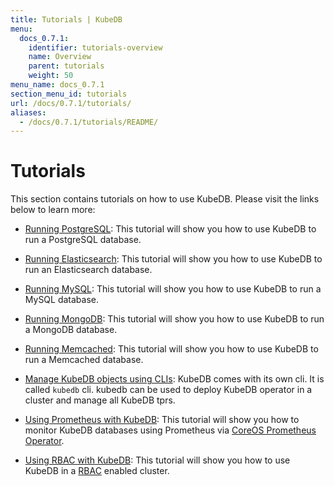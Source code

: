 ```yaml
---
title: Tutorials | KubeDB
menu:
  docs_0.7.1:
    identifier: tutorials-overview
    name: Overview
    parent: tutorials
    weight: 50
menu_name: docs_0.7.1
section_menu_id: tutorials
url: /docs/0.7.1/tutorials/
aliases:
  - /docs/0.7.1/tutorials/README/
---
```


# Tutorials

This section contains tutorials on how to use KubeDB. Please visit the links below to learn more:

 - [Running PostgreSQL](/docs/tutorials/postgres/README.md): This tutorial will show you how to use KubeDB to run a PostgreSQL database.

 - [Running Elasticsearch](/docs/tutorials/elasticsearch/README.md): This tutorial will show you how to use KubeDB to run an Elasticsearch database.

 - [Running MySQL](/docs/tutorials/mysql/README.md): This tutorial will show you how to use KubeDB to run a MySQL database.
 
 - [Running MongoDB](/docs/tutorials/mongodb/README.md): This tutorial will show you how to use KubeDB to run a MongoDB database.
 
 - [Running Memcached](/docs/tutorials/memcached/README.md): This tutorial will show you how to use KubeDB to run a Memcached database.
 
 - [Manage KubeDB objects using CLIs](/docs/tutorials/cli.md): KubeDB comes with its own cli. It is called `kubedb` cli. kubedb can be used to deploy KubeDB operator in a cluster and manage all KubeDB tprs.

 - [Using Prometheus with KubeDB](/docs/tutorials/monitoring.md): This tutorial will show you how to monitor KubeDB databases using Prometheus via [CoreOS Prometheus Operator](https://github.com/coreos/prometheus-operator).
 
 - [Using RBAC with KubeDB](/docs/tutorials/rbac.md): This tutorial will show you how to use KubeDB in a [RBAC](https://kubernetes.io/docs/admin/authorization/rbac/) enabled cluster.
